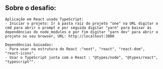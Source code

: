 ## Sobre o desafio:

    Aplicação em React usado TypeScript:
    - Iniciar o projeto: Ir à pasta raiz do projeto "one" na URL digitar o cmd para abrir o prompt e por seguida digitar "yarn" para baixar às dependências do node_modules e por fim digitar "yarn dev" para abrir o projeto no seu browser, URL: http://localhost:3000

    Dependências baixadas:
    - Para usar na estrutura do React :"next", "react", "react-dom", "react-icons".
    - Usar o TypeScript junta com o React : "@types/node", "@types/react", "typescript"".
